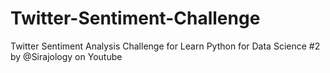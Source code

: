# Twitter-Sentiment-Challenge
Twitter Sentiment Analysis Challenge for Learn Python for Data Science #2 by @Sirajology on Youtube
